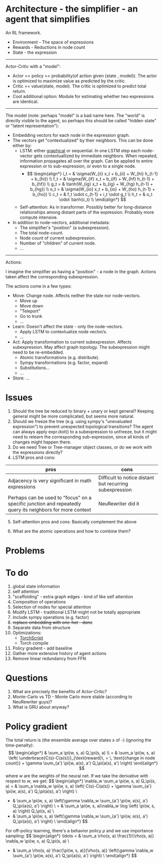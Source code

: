 # Architecture - the simplifier - an agent that simplifies

An RL framework.

*   Environment - The space of expressions
*   Rewards - Reductions in node count
*   State - the expression

--------------------------------------------

Actor-Critic with a "model":

*   Actor == policy == probability(of action given (state , model)). The actor is optimized to maximize value as predicted by the critic.
*   Critic == value(state, model). The critic is optimized to predict total return.
*   Cool additional option: Module for estimating whether two expressions are identical.

--------------------------------------------

The model (note: perhaps "model" is a bad name here. The "world" is directly visible to the agent, so perhaps this should be called "hidden state" or "latent representation"):
* Embedding vectors for each node in the expression graph.
* The vectors get "contextualized" by their neighbors. This can be done either by:
    * LSTM: either [graphical](https://aclanthology.org/P15-1150/) or sequential. In one LSTM step each node-vector gets contextuallized by immediate neighbors. When repeated, information propagates all over the graph. Can be applied to entire expression or to sub-expression, or even to a single node.
      * $$ 
        \begin{align*} 
            i_t  = & \sigma(W_{ii} x_t + b_{ii} + W_{hi} h_{t-1} + b_{hi}) \\
            f_t  = & \sigma(W_{if} x_t + b_{if} + W_{hf} h_{t-1} + b_{hf}) \\
            g_t  = & \tanh(W_{ig} x_t + b_{ig} + W_{hg} h_{t-1} + b_{hg}) \\
            o_t  = & \sigma(W_{io} x_t + b_{io} + W_{ho} h_{t-1} + b_{ho}) \\
            c_t  = & f_t \odot c_{t-1} + i_t \odot g_t \\
            h_t  = & o_t \odot \tanh(c_t) \\
        \end{align*} 
        $$
    * Self-attention: As in transformer. Possibly better for long-distance relationships among distant parts of the expression. Probably more compute intensive.
* In addition to node-vectors, additional metadata:
    * The simplifier's "position" (a subexpression).
    * The total node-count.
    * Node count of current subexpression.
    * Number of "children" of current node.
    * ...


--------------------------------------------

Actions:

I imagine the simplifier as having a "position" - a node in the graph. Actions taken affect the corresponding subexpression.

The actions come in a few types:

*   Move: Change node. Affects neither the state nor node-vectors.
    * Move up
    * Move down
    * "Teleport"
    * Go to trunk
    * ...
*   Learn: Doesn't affect the state - only the node-vectors.
    * Apply LSTM to contextualize node vector/s.
    * ...
*   Act: Apply transformation to current subexpression. Affects subexpression. May affect graph topology. The subexpression might need to be re-embedded.
    * Atomic transformations (e.g. distribute).
    * Sympy transformations (e.g. factor, expand)
    * Substitutions...
    * ...
*   Store: ...


# Issues

1. Should the tree be reduced to binary + unary or kept general? Keeping general might be more complicated, but seems more natural.
2. Should we freeze the tree (e.g. using sympy's "unevaluated expression") to prevent unexpected topological transitions? The agent can always apply expr.doit() to a subexpression to unfreeze, but it might need to relearn the corresponding sub-expression, since all kinds of changes might happen there.
3. Do we need Tree or Tree-manager object classes, or do we work with the expressions directly?
4. LSTM pros and cons:

| pros    | cons |
| -------- | ------- |
| Adjacency is very significant in math expressions | Difficult to notice distant but recurring subexpression |
| Perhaps can be used to "focus" on a specific junction and repeatedly query its neighbors for more context | NeuRewriter did it |

5. Self-attention pros and cons: Basically complement the above

<!-- | pros | cons |
| -------- | ------- |
|  |  | -->

6. What are the atomic operations and how to combine them? 

# Problems



# To do

1. global state information
2. self attention
3. "scaffolding" - extra graph edges - kind of like self attention
4. Composition of operations
5. Selection of nodes for special attention
6. Modify LSTM - traditional LSTM might not be totally appropriate
7. Include sympy operations (e.g. factor)
8. ~~replace embedding with one-hot - done~~
9. Separate data from structure
10. Optimizations:
    * [TorchScript](https://medium.com/@hihuaweizhu/key-points-to-grasp-for-torchscript-beginners-c02cf94aaa50)
    * Torch compile
11. Policy gradient - add baseline
12. Gather more extensive history of agent actions
13. Remove linear redundancy from FFN


# Questions

1. What are precisely the benefits of Actor-Critic?
2. Monte-Carlo vs TD - Monte Carlo more stable (according to NeuRewriter guys)?
3. What is GRU about anyway?


# Policy gradient

The total return is (the ensemble average over states $s$ of -) (ignoring the time-penalty):
$$ 
\begin{align*}
& \sum_a \pi(w, s, a) Q_\pi(s, a) \\
= &  \sum_a \pi(w, s, a) \left( \underbrace{C(s)-C(a(s))}_{\text{reward}\, = \, \text{change in node count}} + 
\gamma \sum_{a'} \pi(w, a(s), a') Q_\pi(a(s), a') \right) 
\end{align*}
$$
where $w$ are the weights of the neural net. If we take the derivative with respect to $w$, we get:
$$
\begin{align*}
\nabla_w \sum_a \pi(w, s, a) Q_\pi(s, a)  = & 
 \sum_a \nabla_w \pi(w, s, a) \left( C(s)-C(a(s)) + \gamma \sum_{a'} \pi(w, a(s), a') Q_\pi(a(s), a') \right) \\
+ &  \sum_a  \pi(w, s, a) \left(\gamma \nabla_w \sum_{a'} \pi(w, a(s), a') Q_\pi(a(s), a') \right) \\
= & \sum_a \pi(w, s, a)\nabla_w \log \left( \pi(w, s, a) \right)  Q_\pi(s, a) \\
+ &  \sum_a  \pi(w, s, a) \left(\gamma \nabla_w \sum_{a'} \pi(w, a(s), a') Q_\pi(a(s), a') \right) \\
\end{align*}
$$

For off-policy learning, there's a behavior policy $\rho$  and we use importance sampling:
$$
\begin{align*}
\ldots = & \sum_a \rho(s, a) \frac{1}{\rho(s, a)} \nabla_w  \pi(w, s, a)  Q_\pi(s, a) \\
+ &  \sum_a  \rho(s, a) \frac{\pi(w, s, a)}{\rho(s, a)}  \left(\gamma \nabla_w \sum_{a'} \pi(w, a(s), a') Q_\pi(a(s), a') \right) \\
\end{align*}
$$